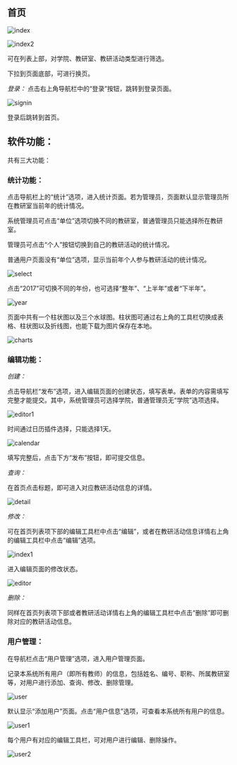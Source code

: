 ## 首页

![index][1]

![index2][3]

可在列表上部，对学院、教研室、教研活动类型进行筛选。

下拉到页面底部，可进行换页。

*登录：*
点击右上角导航栏中的“登录”按钮，跳转到登录页面。

![signin][4]
 
登录后跳转到首页。
 

## 软件功能：

共有三大功能：

### 统计功能：

点击导航栏上的“统计”选项，进入统计页面。若为管理员，页面默认显示管理员所在教研室当前年的统计情况。

系统管理员可点击“单位”选项切换不同的教研室，普通管理员只能选择所在教研室。

管理员可点击“个人”按钮切换到自己的教研活动的统计情况。

普通用户页面没有“单位”选项，显示当前年个人参与教研活动的统计情况。

![select][5]
 
点击“2017”可切换不同的年份，也可选择“整年”、“上半年”或者“下半年”。

![year][6]
 
页面中共有一个柱状图以及三个水球图。柱状图可通过右上角的工具栏切换成表格、柱状图以及折线图，也能下载为图片保存在本地。

![charts][7]
 
 
### 编辑功能：

*创建：*

点击导航栏“发布”选项，进入编辑页面的创建状态，填写表单。表单的内容需填写完整才能提交。其中，系统管理员可选择学院，普通管理员无“学院”选项选择。

![editor1][11]
 
时间通过日历插件选择，只能选择1天。

![calendar][9]
 
填写完整后，点击下方“发布”按钮，即可提交信息。
 
*查询：*

在首页点击标题，即可进入对应教研活动信息的详情。

![detail][10]
 
*修改：*

可在首页列表项下部的编辑工具栏中点击“编辑”，或者在教研活动信息详情右上角的编辑工具栏中点击“编辑”选项。

![index1][2]
 
进入编辑页面的修改状态。

![editor][8]
 
*删除：*

同样在首页列表项下部或者教研活动详情右上角的编辑工具栏中点击“删除”即可删除对应的教研活动信息。

### 用户管理：

在导航栏点击“用户管理”选项，进入用户管理页面。

记录本系统所有用户（即所有教师）的信息，包括姓名、编号、职称、所属教研室等，对用户进行添加、查询、修改、删除管理。

![user][12]
 
默认显示“添加用户”页面。点击“用户信息”选项，可查看本系统所有用户的信息。

![user1][13]
 
每个用户有对应的编辑工具栏，可对用户进行编辑、删除操作。

![user2][14]
 

[1]:https://github.com/lerhxx/teaching-activities/blob/master/design/dist/imgs/index.png
[2]:https://github.com/lerhxx/teaching-activities/blob/master/design/dist/imgs/index2.png
[3]:https://github.com/lerhxx/teaching-activities/blob/master/design/dist/imgs/index1.png
[4]:https://github.com/lerhxx/teaching-activities/blob/master/design/dist/imgs/login.png
[5]:https://github.com/lerhxx/teaching-activities/blob/master/design/dist/imgs/select.png
[6]:https://github.com/lerhxx/teaching-activities/blob/master/design/dist/imgs/year.png
[7]:https://github.com/lerhxx/teaching-activities/blob/master/design/dist/imgs/charts.png
[8]:https://github.com/lerhxx/teaching-activities/blob/master/design/dist/imgs/editor.png
[9]:https://github.com/lerhxx/teaching-activities/blob/master/design/dist/imgs/calendar1.png
[10]:https://github.com/lerhxx/teaching-activities/blob/master/design/dist/imgs/detail.png
[11]:https://github.com/lerhxx/teaching-activities/blob/master/design/dist/imgs/editor1.png
[12]:https://github.com/lerhxx/teaching-activities/blob/master/design/dist/imgs/user.png
[13]:https://github.com/lerhxx/teaching-activities/blob/master/design/dist/imgs/user1.png
[14]:https://github.com/lerhxx/teaching-activities/blob/master/design/dist/imgs/user2.png